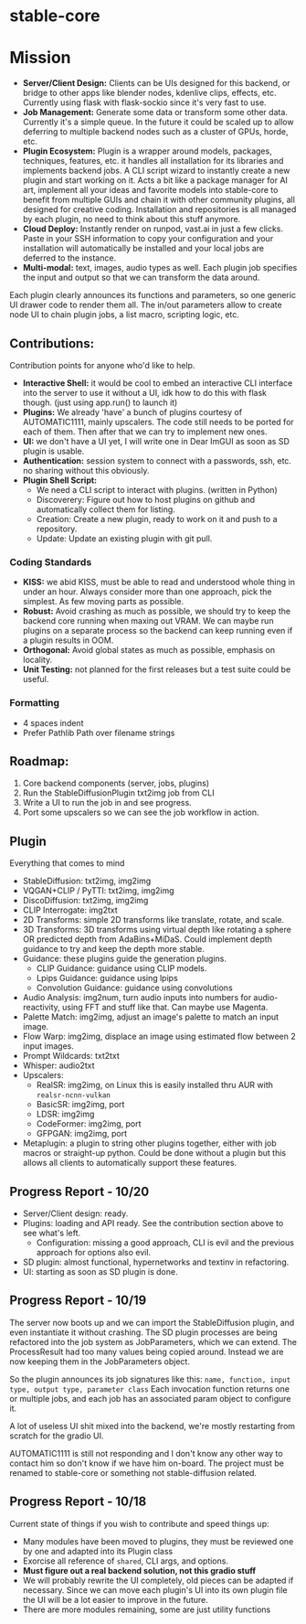 # stable-core

# Mission

- **Server/Client Design:**  Clients can be UIs designed for this backend, or bridge to other apps like blender nodes, kdenlive clips, effects, etc. Currently using flask with flask-sockio since it's very fast to use.
- **Job Management:** Generate some data or transform some other data.  Currently it's a simple queue. In the future it could be scaled up to allow deferring to multiple backend nodes such as a cluster of GPUs, horde, etc.
- **Plugin Ecosystem:** Plugin is a wrapper around models, packages, techniques, features, etc. it handles all installation for its libraries and implements backend jobs. A CLI script wizard to instantly create a new plugin and start working on it. Acts a bit like a package manager for AI art, implement all your ideas and favorite models into stable-core to benefit from multiple GUIs and chain it with other community plugins, all designed for creative coding. Installation and repositories is all managed by each plugin, no need to think about this stuff anymore.
- **Cloud Deploy:** Instantly render on runpod, vast.ai in just a few clicks. Paste in your SSH information to copy your configuration and your installation will automatically be installed and your local jobs are deferred to the instance.
- **Multi-modal:** text, images, audio types as well. Each plugin job specifies the input and output so that we can transform the data around.

Each plugin clearly announces its functions and parameters, so one generic UI drawer code to render them all.
The in/out parameters allow to create node UI to chain plugin jobs, a list macro, scripting logic, etc.

## Contributions:

Contribution points for anyone who'd like to help.

- **Interactive Shell:** it would be cool to embed an interactive CLI interface into the server to use it without a UI, idk how to do this with flask though. (just using app.run() to launch it) 
- **Plugins:** We already 'have' a bunch of plugins courtesy of AUTOMATIC1111, mainly upscalers. The code still needs to be ported for each of them. Then after that we can try to implement new ones.
- **UI:** we don't have a UI yet, I will write one in Dear ImGUI as soon as SD plugin is usable.
- **Authentication:** session system to connect with a passwords, ssh, etc. no sharing without this obviously.
- **Plugin Shell Script:**
   - We need a CLI script to interact with plugins. (written in Python)
   - Discoverery: Figure out how to host plugins on github and automatically collect them for listing.
   - Creation: Create a new plugin, ready to work on it and push to a repository.
   - Update: Update an existing plugin with git pull.

### Coding Standards

- **KISS:** we abid KISS, must be able to read and understood whole thing in under an hour. Always consider more than one approach, pick the simplest. As few moving parts as possible.
- **Robust:** Avoid crashing as much as possible, we should try to keep the backend core running when maxing out VRAM. We can maybe run plugins on a separate process so the backend can keep running even if a plugin results in OOM.
- **Orthogonal:** Avoid global states as much as possible, emphasis on locality.
- **Unit Testing:** not planned for the first releases but a test suite could be useful.

### Formatting
- 4 spaces indent
- Prefer Pathlib Path over filename strings


## Roadmap:
1. Core backend components (server, jobs, plugins)
2. Run the StableDiffusionPlugin txt2img job from CLI
3. Write a UI to run the job in and see progress.
4. Port some upscalers so we can see the job workflow in action.

## Plugin

Everything that comes to mind

* StableDiffusion: txt2img, img2img
* VQGAN+CLIP / PyTTI: txt2img, img2img
* DiscoDiffusion: txt2img, img2img
* CLIP Interrogate: img2txt
* 2D Transforms: simple 2D transforms like translate, rotate, and scale.
* 3D Transforms: 3D transforms using virtual depth like rotating a sphere OR predicted depth from AdaBins+MiDaS. Could implement depth guidance to try and keep the depth more stable.
* Guidance: these plugins guide the generation plugins.
   * CLIP Guidance: guidance using CLIP models.
   * Lpips Guidance: guidance using lpips
   * Convolution Guidance: guidance using convolutions
* Audio Analysis: img2num, turn audio inputs into numbers for audio-reactivity, using FFT and stuff like that. Can maybe use Magenta.
* Palette Match: img2img, adjust an image's palette to match an input image.
* Flow Warp: img2img, displace an image using estimated flow between 2 input images.
* Prompt Wildcards: txt2txt
* Whisper: audio2txt
* Upscalers:
  * RealSR: img2img, on Linux this is easily installed thru AUR with `realsr-ncnn-vulkan`
  * BasicSR: img2img, port
  * LDSR: img2img
  * CodeFormer: img2img, port
  * GFPGAN: img2img, port
* Metaplugin: a plugin to string other plugins together, either with job macros or straight-up python. Could be done without a plugin but this allows all clients to automatically support these features.

## Progress Report - 10/20

- Server/Client design: ready.
- Plugins: loading and API ready. See the contribution section above to see what's left.
  - Configuration: missing a good approach, CLI is evil and the previous approach for options also evil.
- SD plugin: almost functional, hypernetworks and textinv in refactoring.
- UI: starting as soon as SD plugin is done.

## Progress Report - 10/19

The server now boots up and we can import the StableDiffusion plugin, and even instantiate it without crashing.
The SD plugin processes are being refactored into the job system as JobParameters, which we can extend.
The ProcessResult had too many values being copied around. Instead we are now keeping them in the JobParameters object. 

So the plugin announces its job signatures like this: `name, function, input type, output type, parameter class`
Each invocation function returns one or multiple jobs, and each job has an associated param object to configure it.

A lot of useless UI shit mixed into the backend, we're mostly restarting from scratch for the gradio UI.

AUTOMATIC1111 is still not responding and I don't know any other way to contact him so don't know if we have him on-board. The project must be renamed to stable-core or something not stable-diffusion related.

## Progress Report - 10/18

Current state of things if you wish to contribute and speed things up:

- Many modules have been moved to plugins, they must be reviewed one by one and adapted into its Plugin class
- Exorcise all reference of `shared`, CLI args, and options.
- **Must figure out a real backend solution, not this gradio stuff**
- We will probably rewrite the UI completely, old pieces can be adapted if necessary. Since we can move each plugin's UI into its own plugin file the UI will be a lot easier to improve in the future.
- There are more modules remaining, some are just utility functions
